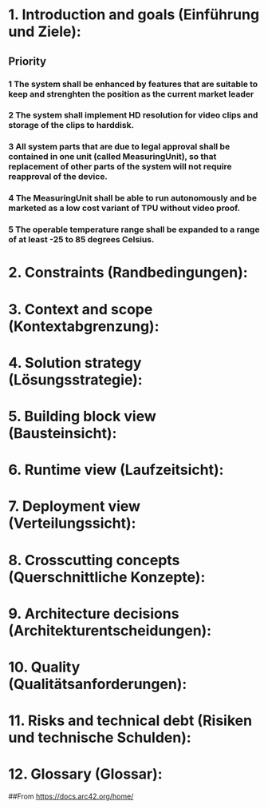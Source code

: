 # 1. Introduction and goals (Einführung und Ziele):

## Priority	 
### 1	The system shall be enhanced by features that are suitable to keep and strenghten the position as the current market leader
### 2	The system shall implement HD resolution for video clips and storage of the clips to harddisk.
### 3	All system parts that are due to legal approval shall be contained in one unit (called MeasuringUnit), so that replacement of other parts of the system will not require reapproval of the device.
### 4	The MeasuringUnit shall be able to run autonomously and be marketed as a low cost variant of TPU without video proof.
### 5	The operable temperature range shall be expanded to a range of at least -25 to 85 degrees Celsius.

# 2. Constraints (Randbedingungen):

# 3. Context and scope (Kontextabgrenzung):

# 4. Solution strategy (Lösungsstrategie):

# 5. Building block view (Bausteinsicht):

# 6. Runtime view (Laufzeitsicht):

# 7. Deployment view (Verteilungssicht):

# 8. Crosscutting concepts (Querschnittliche Konzepte):

# 9. Architecture decisions (Architekturentscheidungen):

# 10. Quality (Qualitätsanforderungen):

# 11. Risks and technical debt (Risiken und technische Schulden):

# 12. Glossary (Glossar):

##From https://docs.arc42.org/home/